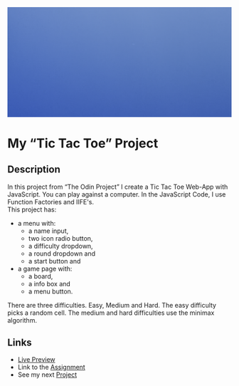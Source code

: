 ![preview gif](../img/construction.png)

# My “Tic Tac Toe” Project

## Description
In this project from “The Odin Project” I create a Tic Tac Toe Web-App with
JavaScript. You can play against a computer. In the 
JavaScript Code, I use Function Factories and IIFE's. <br>
This project has:
- a menu with:
  - a name input,
  - two icon radio button,
  - a difficulty dropdown,
  - a round dropdown and
  - a start button and
- a game page with:
  - a board,
  - a info box and
  - a menu button.

There are three difficulties. Easy, Medium and Hard.
The easy difficulty picks a random cell.
The medium and hard difficulties use the minimax algorithm.

## Links
- [Live Preview](https://tomsoerr.github.io/odin-tic-tac-toe/)
- Link to the [Assignment](https://www.theodinproject.com/lessons/node-path-javascript-tic-tac-toe)
- See my next [Project](https://github.com/TomSoerr/odin-restaurant-page)
